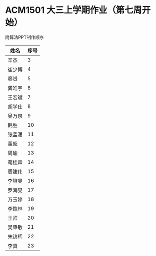 # ACM1501 大三上学期作业（第七周开始）
附算法PPT制作顺序  

| 姓名 | 序号 |
| ---- | ---- |
| 辛杰   | 3    |
| 崔少博  | 4    |
| 廖赟   | 5    |
| 龚皓宇  | 6    |
| 王宏斌  | 7    |
| 胡学仕  | 8    |
| 吴万泉  | 9    |
| 韩胜   | 10   |
| 张孟潇  | 11   |
| 董超   | 12   |
| 周瑜   | 13   |
| 苟桂霖  | 14   |
| 周建伟  | 15   |
| 李培昊  | 16   |
| 罗海旻  | 17   |
| 万玉婷  | 18   |
| 李恺林  | 19   |
| 王帅   | 20   |
| 吴肇敏  | 21   |
| 朱锦辉  | 22   |
| 李真   | 23   |
